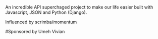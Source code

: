 An incredible API superchaged project to make our life easier built with Javascript, JSON and Python (Django).

Influenced by scrimba/momentum

#Sponsored by Umeh Vivian